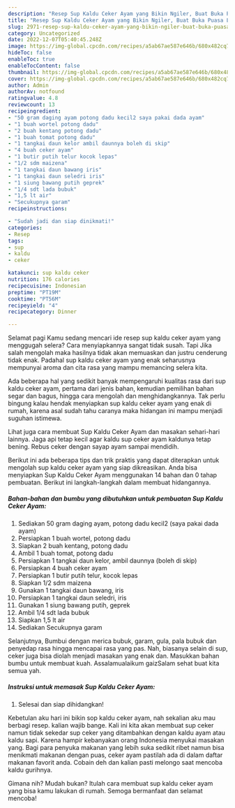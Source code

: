 ```yaml
---
description: "Resep Sup Kaldu Ceker Ayam yang Bikin Ngiler, Buat Buka Puasa Lezat"
title: "Resep Sup Kaldu Ceker Ayam yang Bikin Ngiler, Buat Buka Puasa Lezat"
slug: 2971-resep-sup-kaldu-ceker-ayam-yang-bikin-ngiler-buat-buka-puasa-lezat
category: Uncategorized
date: 2022-12-07T05:40:45.248Z
image: https://img-global.cpcdn.com/recipes/a5ab67ae587e646b/680x482cq70/sup-kaldu-ceker-ayam-foto-resep-utama.jpg
hideToc: false
enableToc: true
enableTocContent: false
thumbnail: https://img-global.cpcdn.com/recipes/a5ab67ae587e646b/680x482cq70/sup-kaldu-ceker-ayam-foto-resep-utama.jpg
cover: https://img-global.cpcdn.com/recipes/a5ab67ae587e646b/680x482cq70/sup-kaldu-ceker-ayam-foto-resep-utama.jpg
author: Admin
authorAv: notfound
ratingvalue: 4.8
reviewcount: 13
recipeingredient:
- "50 gram daging ayam potong dadu kecil2 saya pakai dada ayam"
- "1 buah wortel potong dadu"
- "2 buah kentang potong dadu"
- "1 buah tomat potong dadu"
- "1 tangkai daun kelor ambil daunnya boleh di skip"
- "4 buah ceker ayam"
- "1 butir putih telur kocok lepas"
- "1/2 sdm maizena"
- "1 tangkai daun bawang iris"
- "1 tangkai daun seledri iris"
- "1 siung bawang putih geprek"
- "1/4 sdt lada bubuk"
- "1,5 lt air"
- "Secukupnya garam"
recipeinstructions:

- "Sudah jadi dan siap dinikmati!"
categories:
- Resep
tags:
- sup
- kaldu
- ceker

katakunci: sup kaldu ceker 
nutrition: 176 calories
recipecuisine: Indonesian
preptime: "PT19M"
cooktime: "PT56M"
recipeyield: "4"
recipecategory: Dinner

---
```



Selamat pagi Kamu sedang mencari ide resep sup kaldu ceker ayam yang menggugah selera? Cara menyiapkannya sangat tidak susah. Tapi Jika salah mengolah maka hasilnya tidak akan memuaskan dan justru cenderung tidak enak. Padahal sup kaldu ceker ayam yang enak seharusnya mempunyai aroma dan cita rasa yang mampu memancing selera kita.


Ada beberapa hal yang sedikit banyak mempengaruhi kualitas rasa dari sup kaldu ceker ayam, pertama dari jenis bahan, kemudian pemilihan bahan segar dan bagus, hingga cara mengolah dan menghidangkannya. Tak perlu bingung kalau hendak menyiapkan sup kaldu ceker ayam yang enak di rumah, karena asal sudah tahu caranya maka hidangan ini mampu menjadi suguhan istimewa.

Lihat juga cara membuat Sup Kaldu Ceker Ayam dan masakan sehari-hari lainnya. Jaga api tetap kecil agar kaldu sup ceker ayam kaldunya tetap bening. Rebus ceker dengan sayap ayam sampai mendidih.


Berikut ini ada beberapa tips dan trik praktis yang dapat diterapkan untuk mengolah sup kaldu ceker ayam yang siap dikreasikan. Anda bisa menyiapkan Sup Kaldu Ceker Ayam menggunakan 14 bahan dan 0 tahap pembuatan. Berikut ini langkah-langkah dalam membuat hidangannya.

<!--inarticleads1-->

##### Bahan-bahan dan bumbu yang dibutuhkan untuk pembuatan Sup Kaldu Ceker Ayam:

1. Sediakan 50 gram daging ayam, potong dadu kecil2 (saya pakai dada ayam)
1. Persiapkan 1 buah wortel, potong dadu
1. Siapkan 2 buah kentang, potong dadu
1. Ambil 1 buah tomat, potong dadu
1. Persiapkan 1 tangkai daun kelor, ambil daunnya (boleh di skip)
1. Persiapkan 4 buah ceker ayam
1. Persiapkan 1 butir putih telur, kocok lepas
1. Siapkan 1/2 sdm maizena
1. Gunakan 1 tangkai daun bawang, iris
1. Persiapkan 1 tangkai daun seledri, iris
1. Gunakan 1 siung bawang putih, geprek
1. Ambil 1/4 sdt lada bubuk
1. Siapkan 1,5 lt air
1. Sediakan Secukupnya garam


Selanjutnya, Bumbui dengan merica bubuk, garam, gula, pala bubuk dan penyedap rasa hingga mencapai rasa yang pas. Nah, biasanya selain di sup, ceker juga bisa diolah menjadi masakan yang enak dan. Masukkan bahan bumbu untuk membuat kuah. Assalamualaikum gaizSalam sehat buat kita semua yah. 

<!--inarticleads2-->

##### Instruksi untuk memasak Sup Kaldu Ceker Ayam:


1. Selesai dan siap dihidangkan!

Kebetulan aku hari ini bikin sop kaldu ceker ayam, nah sekalian aku mau berbagi resep. kalian wajib bange. Kali ini kita akan membuat sup ceker namun tidak sekedar sup ceker yang ditambahkan dengan kaldu ayam atau kaldu sapi. Karena hampir kebanyakan orang Indonesia menyukai masakan yang. Bagi para penyuka makanan yang lebih suka sedikit ribet namun bisa menikmati makanan dengan puas, ceker ayam pastilah ada di dalam daftar makanan favorit anda. Cobain deh dan kalian pasti melongo saat mencoba kaldu gurihnya. 

Gimana nih? Mudah bukan? Itulah cara membuat sup kaldu ceker ayam yang bisa kamu lakukan di rumah. Semoga bermanfaat dan selamat mencoba!
